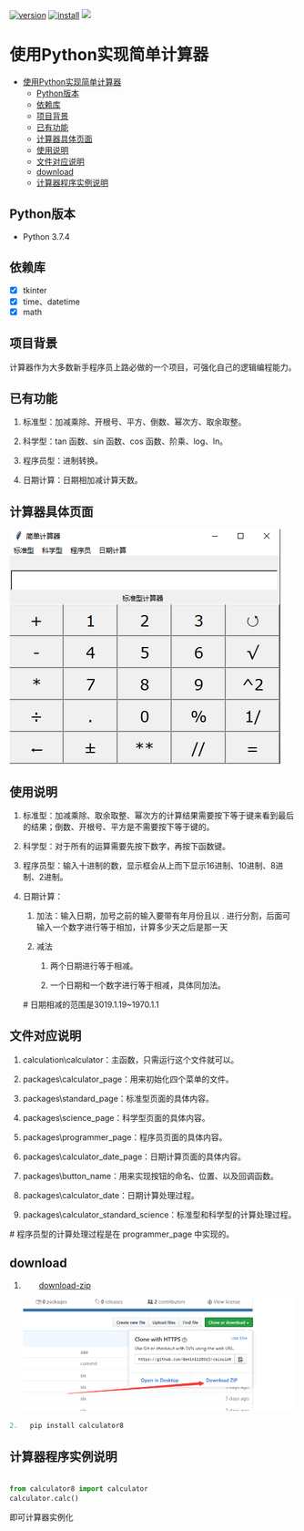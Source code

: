 [![version](https://img.shields.io/badge/version-2.1.0-orange)](https://github.com/Gemini128663/calculator2.1.0/blob/master/ChangeLog.txt
)
[![install](https://img.shields.io/badge/install-calculator-red)](https://pypi.org/manage/project/calculator8/release/2.0.0/
)
[![](https://img.shields.io/badge/LICENSE-MIT-green)](https://github.com/Gemini128663/calculator2.1.0/blob/master/LICENSE
)

# 使用Python实现简单计算器
<!-- TOC -->

- [使用Python实现简单计算器](#使用python实现简单计算器)
  - [Python版本](#python版本)
  - [依赖库](#依赖库)
  - [项目背景](#项目背景)
  - [已有功能](#已有功能)
  - [计算器具体页面](#计算器具体页面)
  - [使用说明](#使用说明)
  - [文件对应说明](#文件对应说明)
  - [download](#download)
  - [计算器程序实例说明](#计算器程序实例说明)

<!-- /TOC -->
## Python版本

+ Python 3.7.4

## 依赖库

+ [x] tkinter
+ [x] time、datetime
+ [x] math

## 项目背景

计算器作为大多数新手程序员上路必做的一个项目，可强化自己的逻辑编程能力。

## 已有功能

1. 标准型：加减乘除、开根号、平方、倒数、幂次方、取余取整。
2. 科学型：tan 函数、sin 函数、cos 函数、阶乘、log、ln。

3. 程序员型：进制转换。

4. 日期计算：日期相加减计算天数。

## 计算器具体页面

![简单计算器的具体页面](docs/具体页面.png)

## 使用说明

1. 标准型：加减乘除、取余取整、幂次方的计算结果需要按下等于键来看到最后的结果；倒数、开根号、平方是不需要按下等于键的。

2. 科学型：对于所有的运算需要先按下数字，再按下函数键。

3. 程序员型：输入十进制的数，显示框会从上而下显示16进制、10进制、8进制、2进制。

4. 日期计算：
   1. 加法：输入日期，加号之前的输入要带有年月份且以 . 进行分割，后面可输入一个数字进行等于相加，计算多少天之后是那一天

   2. 减法
      1. 两个日期进行等于相减。

      2. 一个日期和一个数字进行等于相减，具体同加法。

    \#  日期相减的范围是3019.1.19~1970.1.1

## 文件对应说明

1. calculation\calculator：主函数，只需运行这个文件就可以。  

2. packages\calculator_page：用来初始化四个菜单的文件。

3. packages\standard_page：标准型页面的具体内容。

4. packages\science_page：科学型页面的具体内容。

5. packages\programmer_page：程序员页面的具体内容。

6. packages\calculator_date_page：日期计算页面的具体内容。

7. packages\button_name：用来实现按钮的命名、位置、以及回调函数。

8. packages\calculator_date：日期计算处理过程。

9. packages\calculator_standard_science：标准型和科学型的计算处理过程。

\# 程序员型的计算处理过程是在 programmer_page 中实现的。

## download

1. &#8195;&#8195;[download-zip](https://github.com/Gemini128663/calculator2.1.0)  

   ![下载](docs/download.png)

 ```python
2.   pip install calculator8
 ```

## 计算器程序实例说明

```python

from calculator8 import calculator
calculator.calc()
```

即可计算器实例化
